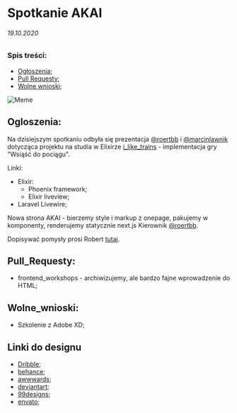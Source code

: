 # Spotkanie AKAI 
###### 19.10.2020

### Spis treści:
- [Ogłoszenia](#Ogloszenia);
- [Pull Requesty](#Pull_Requesty);
- [Wolne wnioski](#Wolne_wnioski);

![Meme](https://external-preview.redd.it/Jy6TzYfcPAaa9QQ4zUIQNhs14DlmOy5LwZlHXSRz1G4.jpg?auto=webp&s=00db864d7ea4edece24511e3cc43366ac923ad31)

## Ogloszenia:
Na dzisiejszym spotkaniu odbyła się prezentacja [@roertbb](https://github.com/roertbb) i [@marcinlawnik](https://github.com/marcinlawnik) dotycząca projektu na studia w Elixirze
[i_like_trains](https://github.com/marcinlawnik/i_like_trains) - implementacja gry "Wsiąść do pociągu".

Linki:
 - Elixir:
   - Phoenix framework;
   - Elixir liveview;
 - Laravel Livewire;

 Nowa strona AKAI - bierzemy style i markup z onepage, pakujemy w komponenty, renderujemy statycznie next.js
 Kierownik [@roertbb](https://github.com/roertbb).
 
 Dopisywać pomysły prosi Robert [tutaj](https://docs.google.com/document/d/1fvtt9i0qCDkP8ugqxgRi5g_zx26p6N6T3YNC5W3RJlU/edit).

## Pull_Requesty:
 - frontend_workshops - archiwizujemy, ale bardzo fajne wprowadzenie do HTML;

## Wolne_wnioski:
 - Szkolenie z Adobe XD;
 
## Linki do designu
 - [Dribble](https://dribbble.com/);
 - [behance](https://www.behance.net/);
 - [awwwards](https://www.awwwards.com/);
 - [deviantart](https://www.deviantart.com/);
 - [99designs](https://99designs.com/);
 - [envato](https://envato.com/);
